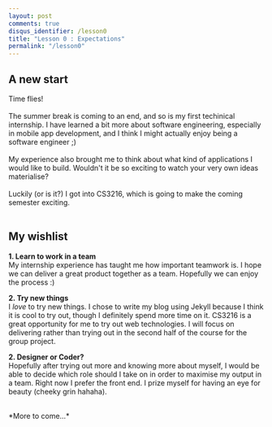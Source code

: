 ```yaml
---
layout: post
comments: true
disqus_identifier: /lesson0
title: "Lesson 0 : Expectations"
permalink: "/lesson0"
---
```


A new start
-----------

Time flies! <br><br>
The summer break is coming to an end, and so is my first techinical internship. I have learned a bit more about software engineering, especially in mobile app development, and I think I might actually enjoy being a software engineer ;) <br><br>
My experience also brought me to think about what kind of applications I would like to build. Wouldn't it be so exciting to watch your very own ideas materialise? <br><br>
Luckily (or is it?) I got into CS3216, which is going to make the coming semester exciting.<br><br>


My wishlist
-----------

**1. Learn to work in a team** <br>
My internship experience has taught me how important teamwork is. I hope we can deliver a great product together as a team. Hopefully we can enjoy the process :)

**2. Try new things** <br>
I *love* to try new things. I chose to write my blog using Jekyll because I think it is cool to try out, though I definitely spend more time on it. CS3216 is a great opportunity for me to try out web technologies. I will focus on delivering rather than trying out in the second half of the course for the group project.

**2. Designer or Coder?** <br>
Hopefully after trying out more and knowing more about myself, I would be able to decide which role should I take on in order to maximise my output in a team. Right now I prefer the front end. I prize myself for having an eye for beauty (cheeky grin hahaha).

<br>
*More to come...*